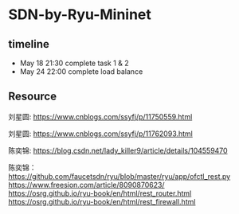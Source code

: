 # SDN-by-Ryu-Mininet
## timeline
- May 18 21:30 complete task 1 & 2 
- May 24 22:00 complete load balance

## Resource
刘星圆:
https://www.cnblogs.com/ssyfj/p/11750559.html

刘星圆:
https://www.cnblogs.com/ssyfj/p/11762093.html

陈奕锦:
https://blog.csdn.net/lady_killer9/article/details/104559470


陈奕锦：
https://github.com/faucetsdn/ryu/blob/master/ryu/app/ofctl_rest.py <br>
https://www.freesion.com/article/8090870623/ <br>
https://osrg.github.io/ryu-book/en/html/rest_router.html <br>
https://osrg.github.io/ryu-book/en/html/rest_firewall.html
